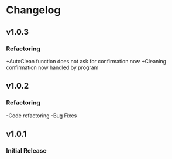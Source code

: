 # Changelog

## v1.0.3
### Refactoring
+AutoClean function does not ask for confirmation now
+Cleaning confirmation now handled by program

## v1.0.2
### Refactoring
-Code refactoring
-Bug Fixes


## v1.0.1
### Initial Release
